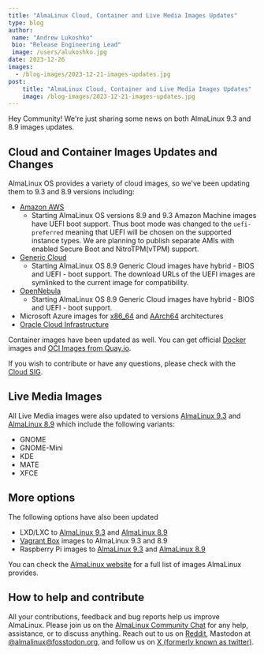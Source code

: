 ```yaml
---
title: "AlmaLinux Cloud, Container and Live Media Images Updates"
type: blog
author: 
 name: "Andrew Lukoshko"
 bio: "Release Engineering Lead"
 image: /users/alukoshko.jpg
date: 2023-12-26
images:
  - /blog-images/2023-12-21-images-updates.jpg
post: 
    title: "AlmaLinux Cloud, Container and Live Media Images Updates"
    image: /blog-images/2023-12-21-images-updates.jpg
---
```


Hey Community! We're just sharing some news on both AlmaLinux 9.3 and 8.9 images updates. 


## Cloud and Container Images Updates and Changes

AlmaLinux OS provides a variety of cloud images, so we've been updating them to 9.3 and 8.9 versions including: 
* [Amazon AWS](https://wiki.almalinux.org/cloud/AWS.html)
    * Starting AlmaLinux OS versions 8.9 and 9.3 Amazon Machine images have UEFI boot support. Thus boot mode was changed to the `uefi-preferred` meaning that UEFI will be chosen on the supported instance types. We are planning to publish separate AMIs with enabled Secure Boot and NitroTPM(vTPM) support.
* [Generic Cloud](https://wiki.almalinux.org/cloud/Generic-cloud.html)
    * Starting AlmaLinux OS 8.9 Generic Cloud images have hybrid - BIOS and UEFI - boot support. The download URLs of the UEFI images are symlinked to the current image for compatibility.
* [OpenNebula](https://wiki.almalinux.org/cloud/OpenNebula.html)
    * Starting AlmaLinux OS 8.9 Generic Cloud images have hybrid - BIOS and UEFI - boot support.
* Microsoft Azure images for [x86_64](https://azuremarketplace.microsoft.com/en-us/marketplace/apps/almalinux.almalinux-x86_64) and [AArch64](https://azuremarketplace.microsoft.com/en-us/marketplace/apps/almalinux.almalinux-arm) architectures
* [Oracle Cloud Infrastructure](https://wiki.almalinux.org/cloud/OCI.html)

Container images have been updated as well. You can get official [Docker](https://hub.docker.com/_/almalinux) images and [OCI Images from Quay.io](https://quay.io/organization/almalinuxorg).

If you wish to contribute or have any questions, please check with the [Cloud SIG](https://wiki.almalinux.org/sigs/Cloud.html).

## Live Media Images 

All Live Media images were also updated to versions [AlmaLinux 9.3](https://repo.almalinux.org/almalinux/9/live/x86_64/) and [AlmaLinux 8.9](https://repo.almalinux.org/almalinux/8/live/x86_64/) which include the following variants:
* GNOME
* GNOME-Mini
* KDE
* MATE
* XFCE 

## More options 

The following options have also been updated
* LXD/LXC to [AlmaLinux 9.3](https://images.linuxcontainers.org/images/almalinux/9/amd64/) and [AlmaLinux 8.9](https://images.linuxcontainers.org/images/almalinux/8/amd64/)
* [Vagrant Box](https://app.vagrantup.com/almalinux) images to AlmaLinux 9.3 and 8.9
* Raspberry Pi images to [AlmaLinux 9.3](https://repo.almalinux.org/almalinux/9.3/raspberrypi/images/) and [AlmaLinux 8.9](https://repo.almalinux.org/almalinux/8.9/raspberrypi/images/)

You can check the [AlmaLinux website](https://almalinux.org/get-almalinux/) for a full list of images AlmaLinux provides.

## How to help and contribute 

All your contributions, feedback and bug reports help us improve AlmaLinux. Please join us on the [AlmaLinux Community Chat](https://chat.almalinux.org) for any help, assistance, or to discuss anything. Reach out to us on [Reddit](https://reddit.com/r/almalinux), Mastodon  at [@almalinux@fosstodon.org](https://fosstodon.org/@almalinux), and follow us on [X (formerly known as twitter)](https://twitter.com/almalinux).

